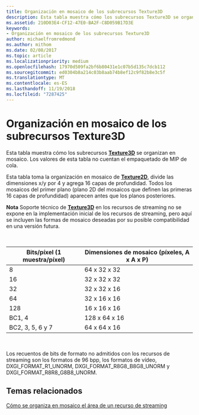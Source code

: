 ```yaml
---
title: Organización en mosaico de los subrecursos Texture3D
description: Esta tabla muestra cómo los subrecursos Texture3D se organizan en mosaico.
ms.assetid: 210D03E4-CF12-47E0-BA2F-C8D059B17D3E
keywords:
- Organización en mosaico de los subrecursos Texture3D
author: michaelfromredmond
ms.author: mithom
ms.date: 02/08/2017
ms.topic: article
ms.localizationpriority: medium
ms.openlocfilehash: 17970d509fa2bf6b80431e1c07b5d135c7dcb112
ms.sourcegitcommit: ed0304b8a214c03b8aab74b8ef12c9f82b8e3c5f
ms.translationtype: MT
ms.contentlocale: es-ES
ms.lasthandoff: 11/19/2018
ms.locfileid: "7287425"
---
```

# <a name="texture3d-subresource-tiling"></a>Organización en mosaico de los subrecursos Texture3D


Esta tabla muestra cómo los subrecursos [**Texture3D**](https://msdn.microsoft.com/library/windows/desktop/ff471562) se organizan en mosaico. Los valores de esta tabla no cuentan el empaquetado de MIP de cola.

Esta tabla toma la organización en mosaico de [**Texture2D**](https://msdn.microsoft.com/library/windows/desktop/ff471525), divide las dimensiones x/y por 4 y agrega 16 capas de profundidad. Todos los mosaicos del primer plano (plano 2D del mosaicos que definen las primeras 16 capas de profundidad) aparecen antes que los planos posteriores.

**Nota** Soporte técnico de [**Texture3D**](https://msdn.microsoft.com/library/windows/desktop/ff471562) en los recursos de streaming no se expone en la implementación inicial de los recursos de streaming, pero aquí se incluyen las formas de mosaico deseadas por su posible compatibilidad en una versión futura.

 

| Bits/píxel (1 muestra/píxel) | Dimensiones de mosaico (píxeles, A x A x P) |
|-----------------------------|---------------------------------|
| 8                           | 64 x 32 x 32                        |
| 16                          | 32 x 32 x 32                        |
| 32                          | 32 x 32 x 16                        |
| 64                          | 32 x 16 x 16                        |
| 128                         | 16 x 16 x 16                        |
| BC1, 4                       | 128 x 64 x 16                       |
| BC2, 3, 5, 6 y 7                 | 64 x 64 x 16                        |

 

Los recuentos de bits de formato no admitidos con los recursos de streaming son los formatos de 96 bpp, los formatos de vídeo, DXGI\_FORMAT\_R1\_UNORM, DXGI\_FORMAT\_R8G8\_B8G8\_UNORM y DXGI\_FORMAT\_R8R8\_G8B8\_UNORM.

## <a name="span-idrelated-topicsspanrelated-topics"></a><span id="related-topics"></span>Temas relacionados


[Cómo se organiza en mosaico el área de un recurso de streaming](how-a-streaming-resource-s-area-is-tiled.md)

 

 




